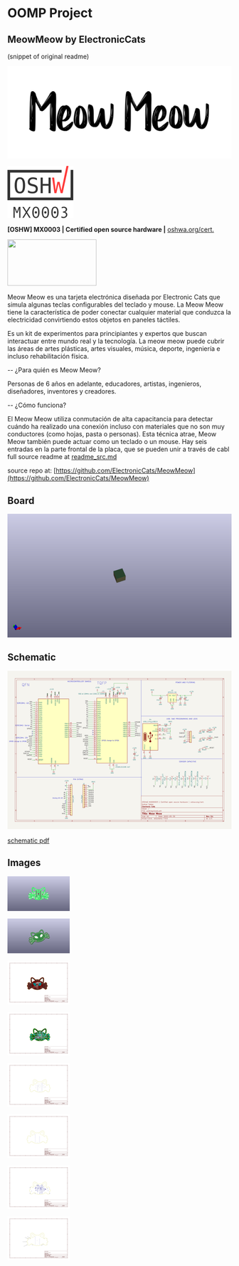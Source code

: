 # OOMP Project  
## MeowMeow  by ElectronicCats  
  
(snippet of original readme)  
  
![Meow MeowLogo](https://github.com/ElectronicCats/MeowMeow/raw/master/Recursos/meowmeow_logo.png)  
  
![MX0003](https://github.com/ElectronicCats/MeowMeow/blob/master/OSHW-MX0003.png?raw=true)  
  
**[OSHW] MX0003 | Certified open source hardware |** [oshwa.org/cert.](https://www.oshwa.org/cert)  
  
<a href="https://electroniccats.com/store/meowmeow/">  
  <img src="https://electroniccats.com/wp-content/uploads/badge_store.png" width="200" height="104" />  
</a>  
  
  
  Meow Meow es una tarjeta electrónica diseñada por Electronic Cats  que simula algunas teclas configurables del teclado y mouse.  La Meow Meow tiene la característica de poder conectar cualquier material que conduzca  la electricidad convirtiendo estos objetos en paneles táctiles.   
  
  Es un kit de experimentos para principiantes y expertos que buscan interactuar entre mundo real y la tecnología. La meow meow puede cubrir las áreas de artes plásticas, artes visuales, música, deporte, ingeniería e  incluso rehabilitación física.  
  
-- ¿Para quién es Meow Meow?   
  
  Personas de 6 años en adelante, educadores, artistas, ingenieros, diseñadores, inventores y creadores.   
  
-- ¿Cómo funciona?   
  
  El Meow Meow utiliza conmutación de alta capacitancia para detectar cuándo ha realizado una conexión incluso con materiales que no son muy conductores (como hojas, pasta o personas). Esta técnica atrae, Meow Meow también puede actuar como un teclado o un mouse. Hay seis entradas en la parte frontal de la placa, que se pueden unir a través de cabl  
  full source readme at [readme_src.md](readme_src.md)  
  
source repo at: [https://github.com/ElectronicCats/MeowMeow](https://github.com/ElectronicCats/MeowMeow)  
## Board  
  
[![working_3d.png](working_3d_600.png)](working_3d.png)  
## Schematic  
  
[![working_schematic.png](working_schematic_600.png)](working_schematic.png)  
  
[schematic pdf](working_schematic.pdf)  
## Images  
  
[![working_3D_bottom.png](working_3D_bottom_140.png)](working_3D_bottom.png)  
  
[![working_3D_top.png](working_3D_top_140.png)](working_3D_top.png)  
  
[![working_assembly_page_01.png](working_assembly_page_01_140.png)](working_assembly_page_01.png)  
  
[![working_assembly_page_02.png](working_assembly_page_02_140.png)](working_assembly_page_02.png)  
  
[![working_assembly_page_03.png](working_assembly_page_03_140.png)](working_assembly_page_03.png)  
  
[![working_assembly_page_04.png](working_assembly_page_04_140.png)](working_assembly_page_04.png)  
  
[![working_assembly_page_05.png](working_assembly_page_05_140.png)](working_assembly_page_05.png)  
  
[![working_assembly_page_06.png](working_assembly_page_06_140.png)](working_assembly_page_06.png)  
